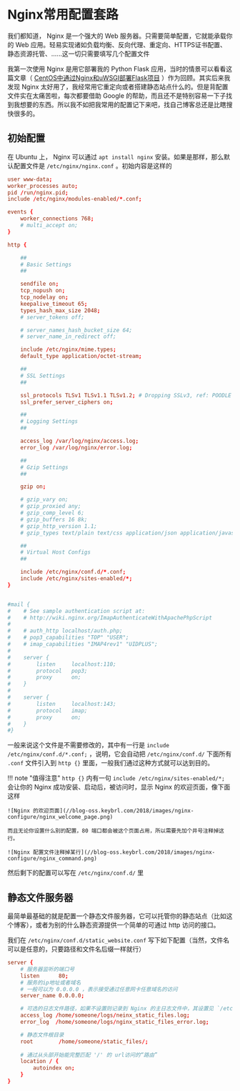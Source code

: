 # Nginx常用配置套路

我们都知道， Nginx 是一个强大的 Web 服务器。只需要简单配置，它就能承载你的 Web 应用。轻易实现诸如负载均衡、反向代理、重定向、HTTPS证书配置、静态资源托管、......这一切只需要填写几个配置文件

我第一次使用 Nginx 是用它部署我的 Python Flask 应用，当时的情景可以看看这篇文章（ [CentOS中通过Nginx和uWSGI部署Flask项目](2017-08-01-Nginx_uWSGI_Flask_in_CentOS.md) ）作为回顾。其实后来我发现 Nginx 太好用了，我经常用它重定向或者搭建静态站点什么的。但是背配置文件实在太痛苦啦，每次都要借助 Google 的帮助，而且还不是特别容易一下子找到我想要的东西。所以我不如把我常用的配置记下来吧，找自己博客总还是比瞎搜快很多的。

## 初始配置

在 Ubuntu 上， Nginx 可以通过 `apt install nginx` 安装。如果是那样，那么默认配置文件是 `/etc/nginx/nginx.conf` 。初始内容是这样的

```conf
user www-data;
worker_processes auto;
pid /run/nginx.pid;
include /etc/nginx/modules-enabled/*.conf;

events {
    worker_connections 768;
    # multi_accept on;
}

http {

    ##
    # Basic Settings
    ##

    sendfile on;
    tcp_nopush on;
    tcp_nodelay on;
    keepalive_timeout 65;
    types_hash_max_size 2048;
    # server_tokens off;

    # server_names_hash_bucket_size 64;
    # server_name_in_redirect off;

    include /etc/nginx/mime.types;
    default_type application/octet-stream;

    ##
    # SSL Settings
    ##

    ssl_protocols TLSv1 TLSv1.1 TLSv1.2; # Dropping SSLv3, ref: POODLE
    ssl_prefer_server_ciphers on;

    ##
    # Logging Settings
    ##

    access_log /var/log/nginx/access.log;
    error_log /var/log/nginx/error.log;

    ##
    # Gzip Settings
    ##

    gzip on;

    # gzip_vary on;
    # gzip_proxied any;
    # gzip_comp_level 6;
    # gzip_buffers 16 8k;
    # gzip_http_version 1.1;
    # gzip_types text/plain text/css application/json application/javascript text/xml application/xml application/xml+rss text/javascript;

    ##
    # Virtual Host Configs
    ##

    include /etc/nginx/conf.d/*.conf;
    include /etc/nginx/sites-enabled/*;
}


#mail {
#    # See sample authentication script at:
#    # http://wiki.nginx.org/ImapAuthenticateWithApachePhpScript
#
#    # auth_http localhost/auth.php;
#    # pop3_capabilities "TOP" "USER";
#    # imap_capabilities "IMAP4rev1" "UIDPLUS";
#
#    server {
#        listen     localhost:110;
#        protocol   pop3;
#        proxy      on;
#    }
#
#    server {
#        listen     localhost:143;
#        protocol   imap;
#        proxy      on;
#    }
#}

```

一般来说这个文件是不需要修改的，其中有一行是 `include /etc/nginx/conf.d/*.conf;` ，说明，它会自动把 `/etc/nginx/conf.d/` 下面所有 `.conf` 文件引入到 `http {}` 里面，一般我们通过这种方式就可以达到目的。

!!! note "值得注意"
    `http {}` 内有一句 `include /etc/nginx/sites-enabled/*;` 会让你的 Nginx 成功安装、启动后，被访问时，显示 Nginx 的欢迎页面，像下面这样

    ![Nginx 的欢迎页面](//blog-oss.keybrl.com/2018/images/nginx-configure/nginx_welcome_page.png)

    而且无论你设置什么别的配置，80 端口都会被这个页面占用，所以需要先加个井号注释掉这行。

    ![Nginx 配置文件注释掉某行](//blog-oss.keybrl.com/2018/images/nginx-configure/nginx_command.png)

然后剩下的配置可以写在 `/etc/nginx/conf.d/` 里

## 静态文件服务器

最简单最基础的就是配置一个静态文件服务器，它可以托管你的静态站点（比如这个博客），或者为别的什么静态资源提供一个简单的可通过 http 访问的接口。

我们在 `/etc/nginx/conf.d/static_website.conf` 写下如下配置（当然，文件名可以是任意的，只要路径和文件名后缀一样就行）

```conf
server {
    # 服务器监听的端口号
    listen      80;
    # 服务的ip地址或者域名
    # 一般可以为 0.0.0.0 ，表示接受通过任意网卡任意域名的访问
    server_name 0.0.0.0;

    # 可选的日志文件路径，如果不设置则记录到 Nginx 的主日志文件中，其设置见 `/etc/nginx/nginx.conf`
    access_log /home/someone/logs/neinx_static_files.log;
    error_log  /home/someone/logs/nginx_static_files_error.log;

    # 静态文件根目录
    root        /home/someone/static_files/;
    
    # 通过从头部开始能完整匹配 '/' 的 url访问的“路由”
    location / {
        autoindex on;
    }
}
```
